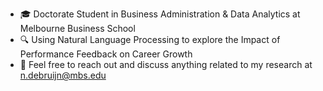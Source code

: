 - 🎓 Doctorate Student in Business Administration & Data Analytics at Melbourne Business School
- 🔍 Using Natural Language Processing to explore the Impact of Performance Feedback on Career Growth
- 💬 Feel free to reach out and discuss anything related to my research at n.debruijn@mbs.edu
